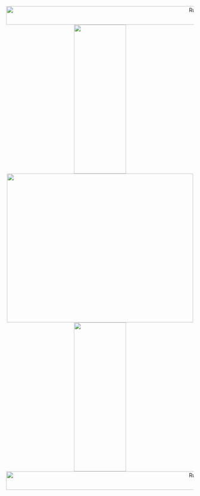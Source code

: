 <div class="header" align="center">
  <img src="https://user-images.githubusercontent.com/67630290/168914307-559339db-a9fa-48e2-a6e2-1b1c414c6727.png" width="1000" height="50" title="Ruby">
</div>
<div  class="body" align="center">
  <div class="main-image">
   <img src="https://user-images.githubusercontent.com/67630290/168918229-72f5319b-54aa-43a6-ba5a-eb68c712fa73.gif" width="140" height="400">
   <img src="https://user-images.githubusercontent.com/67630290/168921792-941b9c04-f4bf-4b9e-84ca-a956e98e44d3.jpg" width="500" height="400">
   <img src="https://user-images.githubusercontent.com/67630290/168918229-72f5319b-54aa-43a6-ba5a-eb68c712fa73.gif" width="140" height="400">
  </div> 
</div>  
<div class="footer" align="center">
  <img src="https://user-images.githubusercontent.com/67630290/168914307-559339db-a9fa-48e2-a6e2-1b1c414c6727.png" width="1000" height="50" title="Ruby">
</div>
